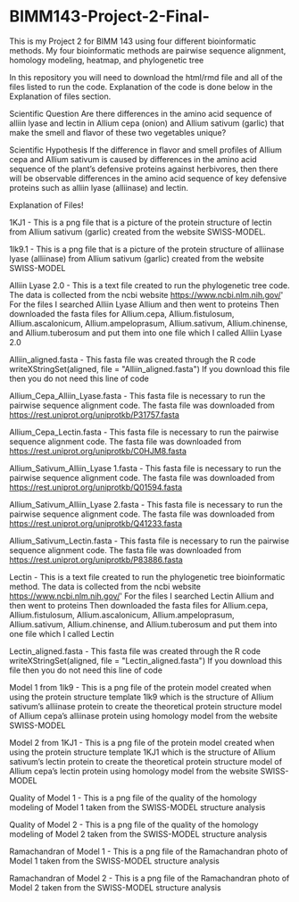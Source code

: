 # BIMM143-Project-2-Final-
This is my Project 2 for BIMM 143 using four different bioinformatic methods. My four bioinformatic methods are pairwise sequence alignment, homology modeling, heatmap, and phylogenetic tree

In this repository you will need to download the html/rmd file and all of the files listed to run the code. Explanation of the code is done below in the Explanation of files section.

Scientific Question Are there differences in the amino acid sequence of alliin lyase and lectin in Allium cepa (onion) and Allium sativum (garlic) that make the smell and flavor of these two vegetables unique?

Scientific Hypothesis If the difference in flavor and smell profiles of Allium cepa and Allium sativum is caused by differences in the amino acid sequence of the plant’s defensive proteins against herbivores, then there will be observable differences in the amino acid sequence of key defensive proteins such as alliin lyase (alliinase) and lectin.

Explanation of Files!

1KJ1 - This is a png file that is a picture of the protein structure of lectin from Allium sativum (garlic) created from the website SWISS-MODEL.

1lk9.1 - This is a png file that is a picture of the protein structure of alliinase lyase (alliinase) from Allium sativum (garlic) created from the website SWISS-MODEL

Alliin Lyase 2.0 - This is a text file created to run the phylogenetic tree code. The data is collected from the ncbi website https://www.ncbi.nlm.nih.gov/' For the files I searched Alliin Lyase Allium and then went to proteins Then downloaded the fasta files for Allium.cepa, Allium.fistulosum, Allium.ascalonicum, Allium.ampeloprasum, Allium.sativum, Allium.chinense, and Allium.tuberosum and put them into one file which I called Alliin Lyase 2.0

Alliin_aligned.fasta - This fasta file was created through the R code writeXStringSet(aligned, file = "Alliin_aligned.fasta") If you download this file then you do not need this line of code

Allium_Cepa_Alliin_Lyase.fasta - This fasta file is necessary to run the pairwise sequence alignment code. The fasta file was downloaded from https://rest.uniprot.org/uniprotkb/P31757.fasta

Allium_Cepa_Lectin.fasta - This fasta file is necessary to run the pairwise sequence alignment code. The fasta file was downloaded from https://rest.uniprot.org/uniprotkb/C0HJM8.fasta

Allium_Sativum_Alliin_Lyase 1.fasta - This fasta file is necessary to run the pairwise sequence alignment code. The fasta file was downloaded from https://rest.uniprot.org/uniprotkb/Q01594.fasta

Allium_Sativum_Alliin_Lyase 2.fasta - This fasta file is necessary to run the pairwise sequence alignment code. The fasta file was downloaded from https://rest.uniprot.org/uniprotkb/Q41233.fasta

Allium_Sativum_Lectin.fasta - This fasta file is necessary to run the pairwise sequence alignment code. The fasta file was downloaded from https://rest.uniprot.org/uniprotkb/P83886.fasta

Lectin - This is a text file created to run the phylogenetic tree bioinformatic method. The data is collected from the ncbi website https://www.ncbi.nlm.nih.gov/' For the files I searched Lectin Allium and then went to proteins Then downloaded the fasta files for Allium.cepa, Allium.fistulosum, Allium.ascalonicum, Allium.ampeloprasum, Allium.sativum, Allium.chinense, and Allium.tuberosum and put them into one file which I called Lectin

Lectin_aligned.fasta - This fasta file was created through the R code writeXStringSet(aligned, file = "Lectin_aligned.fasta") If you download this file then you do not need this line of code

Model 1 from 1lk9 - This is a png file of the protein model created when using the protein structure template 1lk9 which is the structure of Allium sativum’s alliinase protein to create the theoretical protein structure model of Allium cepa’s alliinase protein using homology model from the website SWISS-MODEL

Model 2 from 1KJ1 - This is a png file of the protein model created when using the protein structure template 1KJ1 which is the structure of Allium sativum’s lectin protein to create the theoretical protein structure model of Allium cepa’s lectin protein using homology model from the website SWISS-MODEL

Quality of Model 1 - This is a png file of the quality of the homology modeling of Model 1 taken from the SWISS-MODEL structure analysis

Quality of Model 2 - This is a png file of the quality of the homology modeling of Model 2 taken from the SWISS-MODEL structure analysis

Ramachandran of Model 1 - This is a png file of the Ramachandran photo of Model 1 taken from the SWISS-MODEL structure analysis

Ramachandran of Model 2 - This is a png file of the Ramachandran photo of Model 2 taken from the SWISS-MODEL structure analysis
